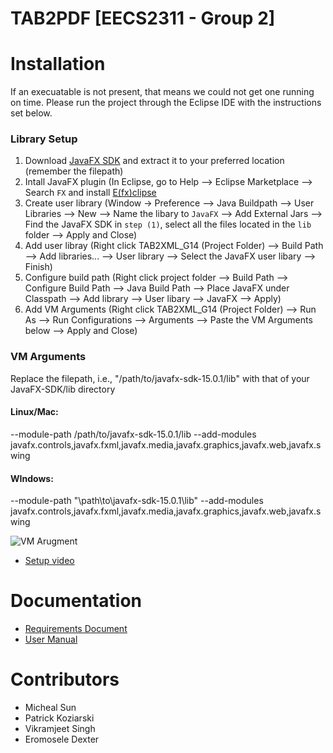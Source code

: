 # TAB2PDF [EECS2311 - Group 2]

# Installation

If an execuatable is not present, that means we could not get one running on time. Please run the project through the Eclipse IDE with the instructions set below.

### Library Setup
1. Download [JavaFX SDK](https://gluonhq.com/products/javafx/) and extract it to your preferred location (remember the filepath)
2. Intall JavaFX plugin (In Eclipse, go to Help --> Eclipse Marketplace --> Search `FX` and install [E(fx)clipse](https://marketplace.eclipse.org/content/efxclipse)
3. Create user library (Window -> Preference --> Java Buildpath --> User Libraries --> New --> Name the libary to `JavaFX` --> Add External Jars --> Find the JavaFX SDK in `step (1)`, select all the files located in the `lib` folder --> Apply and Close)
4. Add user libray (Right click TAB2XML_G14 (Project Folder) --> Build Path --> Add libraries... --> User library --> Select the JavaFX user libary --> Finish)
5. Configure build path (Right click project folder --> Build Path --> Configure Build Path --> Java Build Path --> Place JavaFX under Classpath --> Add library --> User libary --> JavaFX --> Apply)
6. Add VM Arguments (Right click TAB2XML_G14 (Project Folder) --> Run As --> Run Configurations --> Arguments --> Paste the VM Arguments below --> Apply and Close)

### VM Arguments
Replace the filepath, i.e., "/path/to/javafx-sdk-15.0.1/lib" with that of your JavaFX-SDK/lib directory

#### Linux/Mac:
--module-path /path/to/javafx-sdk-15.0.1/lib --add-modules javafx.controls,javafx.fxml,javafx.media,javafx.graphics,javafx.web,javafx.swing
#### WIndows: 
--module-path "\path\to\javafx-sdk-15.0.1\lib" --add-modules javafx.controls,javafx.fxml,javafx.media,javafx.graphics,javafx.web,javafx.swing

![VM Arugment](https://user-images.githubusercontent.com/77293421/155246739-840dcec3-9ee7-4376-b706-62698f955984.PNG)

- [Setup video](https://www.youtube.com/watch?v=_7OM-cMYWbQ)

# Documentation
- [Requirements Document](https://drive.google.com/file/d/1P6PVXSci40jC2ZXHNMJsVcVXKRzrPFJE/view?usp=sharing)
- [User Manual](https://drive.google.com/file/d/145ux549id4GujhYk7V6eDImr-z0rWSo-/view?usp=sharing)

# Contributors
- Micheal Sun
- Patrick Koziarski
- Vikramjeet Singh
- Eromosele Dexter
